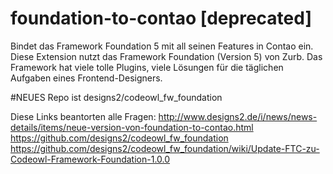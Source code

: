 # foundation-to-contao [deprecated]
Bindet das Framework Foundation 5 mit all seinen Features in Contao ein.  Diese Extension nutzt das Framework Foundation (Version 5) von Zurb. Das Framework hat viele tolle Plugins, viele Lösungen für die täglichen Aufgaben eines Frontend-Designers. 

#NEUES Repo ist designs2/codeowl_fw_foundation

Diese Links beantorten alle Fragen:
http://www.designs2.de/i/news/news-details/items/neue-version-von-foundation-to-contao.html
https://github.com/designs2/codeowl_fw_foundation
https://github.com/designs2/codeowl_fw_foundation/wiki/Update-FTC-zu-Codeowl-Framework-Foundation-1.0.0
